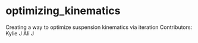 # optimizing_kinematics
Creating a way to optimize suspension kinematics via iteration
Contributors: 
    Kylie J
    Ali J
